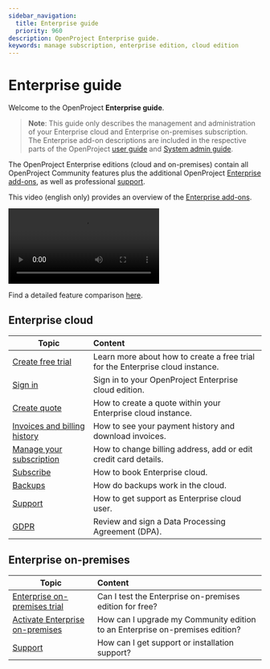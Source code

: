 ```yaml
---
sidebar_navigation:
  title: Enterprise guide
  priority: 960
description: OpenProject Enterprise guide.
keywords: manage subscription, enterprise edition, cloud edition
---
```

# Enterprise guide

Welcome to the OpenProject **Enterprise guide**.

> **Note**: This guide only describes the management and administration of your Enterprise cloud and Enterprise on-premises subscription. 
> The Enterprise add-on descriptions are included in the respective parts of the OpenProject [user guide](../user-guide) and [System admin guide](../system-admin-guide).

The OpenProject Enterprise editions (cloud and on-premises) contain all OpenProject Community features plus the additional OpenProject [Enterprise add-ons](https://www.openproject.org/enterprise-edition/#enterprise-add-ons), as well as professional [support](https://www.openproject.org/pricing/#support).

This video (english only) provides an overview of the [Enterprise add-ons](https://www.openproject.org/enterprise-edition/#enterprise-add-ons). 

![OpenProject Enterprise add-ons](https://openproject-docs.s3.eu-central-1.amazonaws.com/videos/OpenProject-Enterprise-add-ons.mp4)

Find a detailed feature comparison [here](https://www.openproject.org/pricing/#features).


## Enterprise cloud

| Topic                                                                                 | Content                                                                        |
|---------------------------------------------------------------------------------------|:-------------------------------------------------------------------------------|
| [Create free trial](./enterprise-cloud-guide/create-cloud-trial)                      | Learn more about how to create a free trial for the Enterprise cloud instance. |
| [Sign in](./enterprise-cloud-guide/sign-in/)                                          | Sign in to your OpenProject Enterprise cloud edition.                          |
| [Create quote](./enterprise-cloud-guide/create-quote-cloud)                           | How to create a quote within your Enterprise cloud instance.                   |
| [Invoices and billing history](./enterprise-cloud-guide/invoices-and-billing-history) | How to see your payment history and download invoices.                         |
| [Manage your subscription](./enterprise-cloud-guide/manage-cloud-subscription)        | How to change billing address, add or edit credit card details.                |
| [Subscribe](./enterprise-cloud-guide/book-cloud)                                      | How to book Enterprise cloud.                                                  |
| [Backups](./enterprise-cloud-guide/backups)                                           | How do backups work in the cloud.                                              |
| [Support](./enterprise-cloud-guide/support)                                           | How to get support as Enterprise cloud user.                                   |
| [GDPR](./enterprise-cloud-guide/gdpr-compliance)                                      | Review and sign a Data Processing Agreement (DPA).                             |



## Enterprise on-premises

| Topic                                                                                             | Content                                                                      |
|---------------------------------------------------------------------------------------------------|:-----------------------------------------------------------------------------|
| [Enterprise on-premises trial](./enterprise-on-premises-guide/enterprise-on-premises-trial/)      | Can I test the Enterprise on-premises edition for free?                      |
| [Activate Enterprise on-premises](./enterprise-on-premises-guide/activate-enterprise-on-premises) | How can I upgrade my Community edition to an Enterprise on-premises edition? |
| [Support](./enterprise-on-premises-guide/support)                                                 | How can I get support or installation support?                               |
